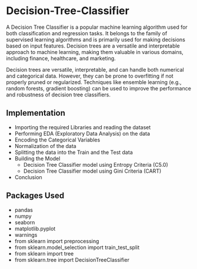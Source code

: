 # Decision-Tree-Classifier

A Decision Tree Classifier is a popular machine learning algorithm used for both classification and regression tasks. It belongs to the family of supervised learning algorithms and is primarily used for making decisions based on input features. Decision trees are a versatile and interpretable approach to machine learning, making them valuable in various domains, including finance, healthcare, and marketing.

Decision trees are versatile, interpretable, and can handle both numerical and categorical data. However, they can be prone to overfitting if not properly pruned or regularized. Techniques like ensemble learning (e.g., random forests, gradient boosting) can be used to improve the performance and robustness of decision tree classifiers.

## Implementation

- Importing the required Libraries and reading the dataset
- Performing EDA (Exploratory Data Analysis) on the data
- Encoding the Categorical Variables
- Normalization of the data
- Splitting the data into the Train and the Test data
- Building the Model
  -  Decision Tree Classifier model using Entropy Criteria (C5.0)
  -  Decision Tree Classifier model using Gini Criteria (CART)
- Conclusion

## Packages Used

- pandas
- numpy
- seaborn 
- matplotlib.pyplot
- warnings
- from sklearn import preprocessing
- from sklearn.model_selection import train_test_split
- from sklearn import tree
- from sklearn.tree import DecisionTreeClassifier
